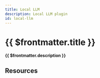 ```yaml
---
title: Local LLM
description: Local LLM plugin
id: local-llm
---
```


# {{ $frontmatter.title }}

**{{ $frontmatter.description }}**


## Resources

<ul>
  <PluginSourceList :id="$frontmatter.id" />
</ul>
